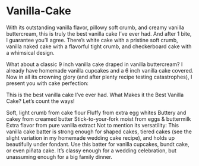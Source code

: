 # Vanilla-Cake
With its outstanding vanilla flavor, pillowy soft crumb, and creamy vanilla buttercream, this is truly the best vanilla cake I’ve ever had. And after 1 bite, I guarantee you’ll agree.
There’s white cake with a pristine soft crumb, vanilla naked cake with a flavorful tight crumb, and checkerboard cake with a whimsical design.

What about a classic 9 inch vanilla cake draped in vanilla buttercream? I already have homemade vanilla cupcakes and a 6 inch vanilla cake covered. Now in all its crowning glory (and after plenty recipe testing catastrophes), I present you with cake perfection:

This is the best vanilla cake I’ve ever had.
What Makes it the Best Vanilla Cake?
Let’s count the ways!

Soft, light crumb from cake flour
Fluffy from extra egg whites
Buttery and cakey from creamed butter
Stick-to-your-fork moist from eggs & buttermilk
Extra flavor from pure vanilla extract
Not to mention its versatility: This vanilla cake batter is strong enough for shaped cakes, tiered cakes (see the slight variation in my homemade wedding cake recipe), and holds up beautifully under fondant. Use this batter for vanilla cupcakes, bundt cake, or even piñata cake. It’s classy enough for a wedding celebration, but unassuming enough for a big family dinner.